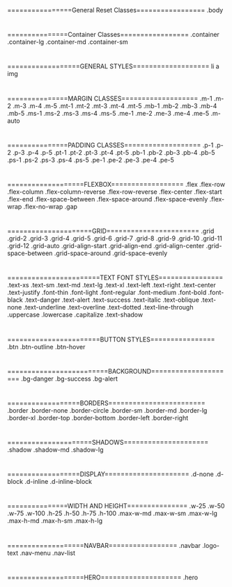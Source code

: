 ================General Reset Classes=================
.body
#
#
===============Container Classes=================
.container
.container-lg
.container-md
.container-sm
#
#
==================GENERAL STYLES===================
li
a
img
#
#
===============MARGIN CLASSES===================
.m-1
.m-2
.m-3
.m-4
.m-5
.mt-1
.mt-2
.mt-3
.mt-4
.mt-5
.mb-1
.mb-2
.mb-3
.mb-4
.mb-5
.ms-1
.ms-2
.ms-3
.ms-4
.ms-5
.me-1
.me-2
.me-3
.me-4
.me-5
.m-auto
#
#
===============PADDING CLASSES===================
.p-1
.p-2
.p-3
.p-4
.p-5
.pt-1
.pt-2
.pt-3
.pt-4
.pt-5
.pb-1
.pb-2
.pb-3
.pb-4
.pb-5
.ps-1
.ps-2
.ps-3
.ps-4
.ps-5
.pe-1
.pe-2
.pe-3
.pe-4
.pe-5
#
#
===================FLEXBOX==================
.flex
.flex-row
.flex-column
.flex-column-reverse
.flex-row-reverse
.flex-center
.flex-start
.flex-end
.flex-space-between
.flex-space-around
.flex-space-evenly
.flex-wrap
.flex-no-wrap
.gap
#
#
=====================GRID=======================
.grid
.grid-2
.grid-3
.grid-4
.grid-5
.grid-6
.grid-7
.grid-8
.grid-9
.grid-10
.grid-11
.grid-12
.grid-auto
.grid-align-start
.grid-align-end
.grid-align-center
.grid-space-between
.grid-space-around
.grid-space-evenly
#
#
=======================TEXT FONT STYLES================
.text-xs
.text-sm
.text-md
.text-lg
.text-xl
.text-left
.text-right
.text-center
.text-justify
.font-thin
.font-light
.font-regular
.font-medium
.font-bold
.font-black
.text-danger
.text-alert
.text-success
.text-italic
.text-oblique
.text-none
.text-underline
.text-overline
.text-dotted
.text-line-through
.uppercase
.lowercase
.capitalize
.text-shadow
#
#
=======================BUTTON STYLES================
.btn
.btn-outline
.btn-hover
#
#
=========================BACKGROUND=====================
.bg-danger
.bg-success
.bg-alert
#
#
==================BORDERS========================
.border
.border-none
.border-circle
.border-sm
.border-md
.border-lg
.border-xl
.border-top
.border-bottom
.border-left
.border-right
#
#
=====================SHADOWS=====================
.shadow
.shadow-md
.shadow-lg
#
#
==================DISPLAY=====================
.d-none
.d-block
.d-inline
.d-inline-block
#
#
===============WIDTH AND HEIGHT===============
.w-25
.w-50
.w-75
.w-100
.h-25
.h-50
.h-75
.h-100
.max-w-md
.max-w-sm
.max-w-lg
.max-h-md
.max-h-sm
.max-h-lg
#
#
===================NAVBAR=================
.navbar
.logo-text
.nav-menu
.nav-list
#
#
===================HERO====================
.hero



